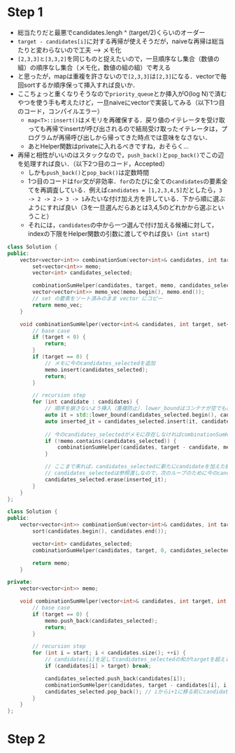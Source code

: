 # Step 1
- 総当たりだと最悪でcandidates.lengh ^ (target/2)くらいのオーダー
- `target - candidates[i]`に対する再帰が使えそうだが，naiveな再帰は総当たりと変わらないので工夫 --> メモ化
- `[2,3,3]と[3,3,2]`を同じものと捉えたいので，一旦順序なし集合（数値の組）の順序なし集合（メモ化，数値の組の組）で考える
- と思ったが，mapは重複を許さないので`[2,3,3]`は`[2,3]`になる．vectorで毎回sortするか順序保って挿入すれば良いか．
- ここちょっと重くなりそうなので`priority_queue`とか挿入がO(log N)で済むやつを使う手も考えたけど，一旦naiveにvectorで実装してみる（以下1つ目のコード，コンパイルエラー）
  - `map<T>::insert()`はメモリを再確保する．戻り値のイテレータを受け取っても再帰でinsertが呼び出されるので結局受け取ったイテレータは，プログラムが再帰呼び出しから帰ってきた時点では意味をなさない．
  - あとHelper関数はprivateに入れるべきですね，おそらく...
- 再帰と相性がいいのはスタックなので，`push_back()`と`pop_back()`でこの辺を処理すれば良い．（以下2つ目のコード，Accepted）
  - しかも`push_back()`と`pop_back()`は定数時間
  - 1つ目のコードは`for`文が非効率．`for`のたびに全ての`candidates`の要素全てを再調査している．例えば`candidates = [1,2,3,4,5]`だとしたら，`3 -> 2 -> 2-> 3 -> 1`みたいな付け加え方を許している．下から順に選ぶようにすれば良い（3を一旦選んだらあとは3,4,5のどれかから選ぶということ）
  - それには，`candidates`の中から一つ選んで付け加える候補に対して，indexの下限をHelper関数の引数に渡してやれば良い（`int start`)
```cpp
class Solution {
public:
    vector<vector<int>> combinationSum(vector<int>& candidates, int target) {
        set<vector<int>> memo; 
        vector<int> candidates_selected;

        combinationSumHelper(candidates, target, memo, candidates_selected);
        vector<vector<int>> memo_vec(memo.begin(), memo.end());
        // set の要素をソート済みのまま vector にコピー
        return memo_vec;
    }

    void combinationSumHelper(vector<int>& candidates, int target, set<vector<int>>& memo, vector<int>& candidates_selected) {
        // base case
        if (target < 0) {
            return;
        }
        if (target == 0) {
            // メモに今のcandidates_selectedを追加
            memo.insert(candidates_selected);
            return;
        }

        // recursion step
        for (int candidate : candidates) {
            // 順序を崩さないよう挿入（重複防止）．lower_boundはコンテナが空でも終端イテレータを返してくれる．
            auto it = std::lower_bound(candidates_selected.begin(), candidates_selected.end(), candidate);
            auto inserted_it = candidates_selected.insert(it, candidate); 
            
            // 今のcandidates_selectedがメモに存在しなければcombinationSumHelperでmemoに追加するかチェック．存在するなら何もしない．
            if (!memo.contains(candidates_selected)) {
                combinationSumHelper(candidates, target - candidate, memo, candidates_selected);
            }

            // ここまで来れば，candidates_selectedに新たにcandidateを加えた組の和がtargetになるか判定済：なるならmemoに追加されていて，ならないならmemoは変更されない．
            // candidates_selectedは参照渡しなので，次のループのために今のcandidateを削除
            candidates_selected.erase(inserted_it);
        }
    }
};
```
```cpp
class Solution {
public:
    vector<vector<int>> combinationSum(vector<int>& candidates, int target) {
        sort(candidates.begin(), candidates.end());

        vector<int> candidates_selected;
        combinationSumHelper(candidates, target, 0, candidates_selected);

        return memo;
    }

private:
    vector<vector<int>> memo;

    void combinationSumHelper(vector<int>& candidates, int target, int start, vector<int>& candidates_selected) {
        // base case
        if (target == 0) {
            memo.push_back(candidates_selected);
            return;
        }

        // recursion step
        for (int i = start; i < candidates.size(); ++i) {
            // candidates[i]を足してcandidates_selectedの和がtargetを超えるなら何もせずcandidates[i+1]の調査へ．
            if (candidates[i] > target) break;

            candidates_selected.push_back(candidates[i]);
            combinationSumHelper(candidates, target - candidates[i], i, candidates_selected);
            candidates_selected.pop_back(); // iからi+1に移る前にcandidates[i]をメンバーから削除しておく．
        }
    }
};
```

# Step 2
